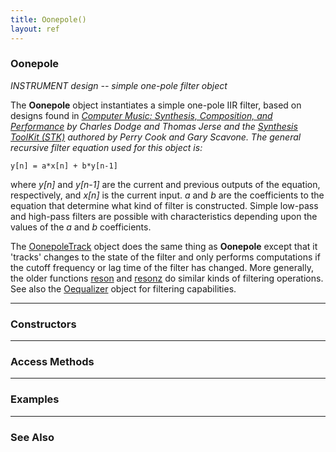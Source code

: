 ```yaml
---
title: Oonepole()
layout: ref
---
```


### Oonepole

*INSTRUMENT design -- simple one-pole filter object*  
  
The **Oonepole** object instantiates a simple one-pole IIR filter, based
on designs found in *<u>Computer Music: Synthesis, Composition, and
Performance</u> by Charles Dodge and Thomas Jerse and the [Synthesis
ToolKit (STK)](http://www.cs.princeton.edu/~prc/NewWork.php#STK)
authored by Perry Cook and Gary Scavone. The general recursive filter
equation used for this object is:*

    y[n] = a*x[n] + b*y[n-1]

where *y\[n\]* and *y\[n-1\]* are the current and previous outputs of
the equation, respectively, and *x\[n\]* is the current input. *a* and
*b* are the coefficients to the equation that determine what kind of
filter is constructed. Simple low-pass and high-pass filters are
possible with characteristics depending upon the values of the *a* and
*b* coefficients.

The [OonepoleTrack](OonepoleTrack.html) object does the same thing as
**Oonepole** except that it 'tracks' changes to the state of the filter
and only performs computations if the cutoff frequency or lag time of
the filter has changed. More generally, the older functions
[reson](reson.html) and [resonz](resonz.html) do similar kinds of
filtering operations. See also the [Oequalizer](Oequalizer.html) object
for filtering capabilities.

-----

### Constructors

-----

### Access Methods

  

-----

### Examples

  

-----

### See Also
